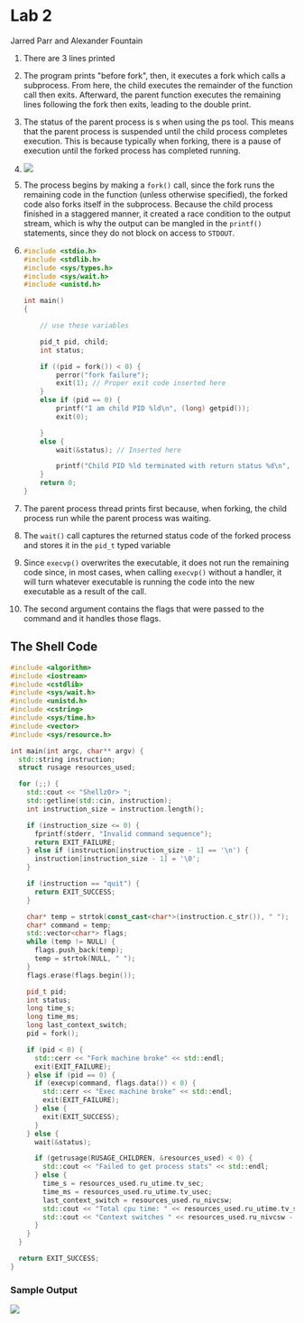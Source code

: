 # Lab 2

Jarred Parr and Alexander Fountain

1. There are 3 lines printed

2. The program prints "before fork", then, it executes a fork which calls a subprocess. From here, the child executes the remainder of the function call then exits. Afterward, the parent function executes the remaining lines following the fork then exits, leading to the double print.

3. The status of the parent process is s when using the ps tool. This means  that the parent process is suspended until the child process completes execution. This is because typically when forking, there is a pause of execution until the forked process has completed running.

4. ![](/home/ghost/Code/cs/CIS452/q4Diagram.PNG)

5. The process begins by making a `fork()` call, since the fork runs the remaining code in the function (unless otherwise specified), the forked code also forks itself in the subprocess. Because the child process finished in a staggered manner, it created a race condition to the output stream, which is why the output can be mangled in the `printf()` statements, since they do not block on access to `STDOUT`.

6. ```C
   #include <stdio.h>
   #include <stdlib.h>
   #include <sys/types.h>
   #include <sys/wait.h>
   #include <unistd.h>
   
   int main()
   {
   
       // use these variables
   
       pid_t pid, child;
       int status;
   
       if ((pid = fork()) < 0) {
           perror("fork failure");
           exit(1); // Proper exit code inserted here
       }
       else if (pid == 0) {
           printf("I am child PID %ld\n", (long) getpid());
           exit(0);
   
       }
       else {
           wait(&status); // Inserted here
   
           printf("Child PID %ld terminated with return status %d\n", (long) child, status);
       }
       return 0;
   }
   ```

7. The parent process thread prints first because, when forking, the child process run while the parent process was waiting.

8. The `wait()` call captures the returned status code of the forked process and stores it in the `pid_t` typed variable

9. Since `execvp()` overwrites the executable, it does not run the remaining code since, in most cases, when calling `execvp()` without a handler, it will turn whatever executable is running the code into the new executable as a result of the call.

10. The second argument contains the flags that were passed to the command and it handles those flags.

## The Shell Code

```c++
#include <algorithm>
#include <iostream>
#include <cstdlib>
#include <sys/wait.h>
#include <unistd.h>
#include <cstring>
#include <sys/time.h>
#include <vector>
#include <sys/resource.h>

int main(int argc, char** argv) {
  std::string instruction;
  struct rusage resources_used;

  for (;;) {
    std::cout << "Shellz0r> ";
    std::getline(std::cin, instruction);
    int instruction_size = instruction.length();

    if (instruction_size <= 0) {
      fprintf(stderr, "Invalid command sequence");
      return EXIT_FAILURE;
    } else if (instruction[instruction_size - 1] == '\n') {
      instruction[instruction_size - 1] = '\0';
    }

    if (instruction == "quit") {
      return EXIT_SUCCESS;
    }

    char* temp = strtok(const_cast<char*>(instruction.c_str()), " ");
    char* command = temp;
    std::vector<char*> flags;
    while (temp != NULL) {
      flags.push_back(temp);
      temp = strtok(NULL, " ");
    }
    flags.erase(flags.begin());

    pid_t pid;
    int status;
    long time_s;
    long time_ms;
    long last_context_switch;
    pid = fork();

    if (pid < 0) {
      std::cerr << "Fork machine broke" << std::endl;
      exit(EXIT_FAILURE);
    } else if (pid == 0) {
      if (execvp(command, flags.data()) < 0) {
        std::cerr << "Exec machine broke" << std::endl;
        exit(EXIT_FAILURE);
      } else {
        exit(EXIT_SUCCESS);
      }
    } else {
      wait(&status);

      if (getrusage(RUSAGE_CHILDREN, &resources_used) < 0) {
        std::cout << "Failed to get process stats" << std::endl;
      } else {
        time_s = resources_used.ru_utime.tv_sec;
        time_ms = resources_used.ru_utime.tv_usec;
        last_context_switch = resources_used.ru_nivcsw;
        std::cout << "Total cpu time: " << resources_used.ru_utime.tv_sec - time_s << "s " << time_ms << "ms " << std::endl;
        std::cout << "Context switches " << resources_used.ru_nivcsw - last_context_switch << std::endl;
      }
    }
  }

  return EXIT_SUCCESS;
}
```

### Sample Output

![](/home/ghost/Code/cs/CIS452/lab2/shell_output.png)